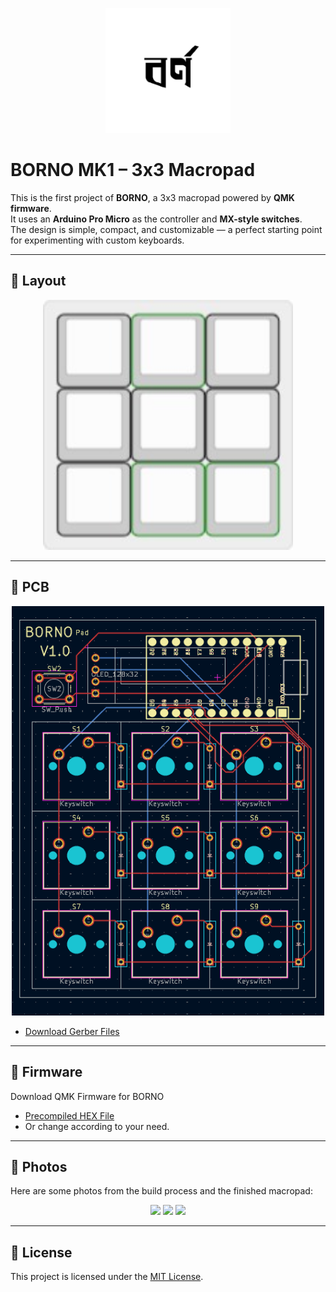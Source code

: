 <p align="center">
  <!-- Replace with your logo when ready -->
  <img src="docs/images/logo.png" alt="BORNO Logo" width="200"/>
</p>

# BORNO MK1 – 3x3 Macropad

This is the first project of **BORNO**, a 3x3 macropad powered by **QMK firmware**.  
It uses an **Arduino Pro Micro** as the controller and **MX-style switches**.  
The design is simple, compact, and customizable — a perfect starting point for experimenting with custom keyboards.  

---

## 🔹 Layout
<p align="center">
  <img src="docs/images/layout.jpg" alt="BORNO MK1 Layout" width="400"/>
</p>

---

## 🔹 PCB
<p align="center">
  <img src="docs/images/pcb-preview.png" alt="BORNO MK1 PCB" width="500"/>
</p>

- [Download Gerber Files](hardware/gerbers.zip)

---

## 🔹 Firmware
  Download QMK Firmware for BORNO
- [Precompiled HEX File](firmware/hex/borno_mk1_default.hex)
- Or change according to your need.

---

## 🔹 Photos
Here are some photos from the build process and the finished macropad:  

<p align="center">
  <img src="docs/images/build1.jpg" width="300"/>
  <img src="docs/images/build2.jpg" width="300"/>
  <img src="docs/images/finished.jpg" width="300"/>
</p>

---

## 📜 License
This project is licensed under the [MIT License](LICENSE).
